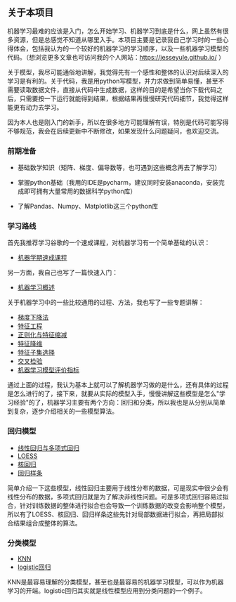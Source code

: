 ## 关于本项目

机器学习最难的应该是入门，怎么开始学习、机器学习到底是什么，网上虽然有很多资源，但是总感觉不知道从哪里入手。本项目主要是记录我自己学习时的一些心得体会，包括我认为的一个较好的机器学习的学习顺序，以及一些机器学习模型的代码。（想浏览更多文章也可访问我的个人网站：https://jesseyule.github.io/ ）

关于模型，我尽可能通俗地讲解，我觉得先有一个感性和整体的认识对后续深入的学习是有利的。关于代码，我是用python写模型，并力求做到简单易懂，甚至不需要读取数据文件，直接从代码中生成数据，这样的目的是希望当你下载代码之后，只需要按一下运行就能得到结果，根据结果再慢慢研究代码细节，我觉得这样能更有动力去学习。

因为本人也是刚入门的新手，所以在很多地方可能理解有误，特别是代码可能写得不够规范，我会在后续更新中不断修改，如果发现什么问题疑问，也欢迎交流。



### 前期准备

* 基础数学知识（矩阵、梯度、偏导数等，也可遇到这些概念再去了解学习）

* 掌握python基础（我用的IDE是pycharm，建议同时安装anaconda，安装完成即可拥有大量常用的数据科学python库）

* 了解Pandas、Numpy、Matplotlib这三个python库

  

### 学习路线

首先我推荐学习谷歌的一个速成课程，对机器学习有一个简单基础的认识：

- [机器学期速成课程](https://developers.google.com/machine-learning/crash-course/?hl=zh-cn)

另一方面，我自己也写了一篇快速入门：

- [机器学习概述](https://jesseyule.github.io/ai/introduction/content.html)

关于机器学习中的一些比较通用的过程、方法，我也写了一些专题讲解：

- [梯度下降法](https://jesseyule.github.io/ai/gradientDescent/content.html)
- [特征工程](https://jesseyule.github.io/ai/featureEngineering/content.html)
- [正则化与特征缩减](https://jesseyule.github.io/ai/regularization/content.html)
- [特征降维](https://jesseyule.github.io/ai/dimensionReduction/content.html)
- [特征子集选择](https://jesseyule.github.io/ai/subsetSelection/content.html)
- [交叉检验](https://jesseyule.github.io/ai/crossValidation/content.html)
- [机器学习模型评价指标](https://jesseyule.github.io/ai/modelEvaluate/content.html)

通过上面的过程，我认为基本上就可以了解机器学习做的是什么，还有具体的过程是怎么进行的了，接下来，就要从实际的模型入手，慢慢讲解这些模型是怎么"学习经验"的了，机器学习主要有两个方向：回归和分类，所以我也是从分别从简单到复杂，逐步介绍相关的一些模型算法。

### 回归模型

- [线性回归与多项式回归](https://jesseyule.github.io/ai/linearRegression/content.html)
- [LOESS](https://jesseyule.github.io/ai/loess/content.html)
- [核回归](https://jesseyule.github.io/ai/kernelRegression/content.html)
- [回归样条](https://jesseyule.github.io/ai/regressionSplines/content.html)

简单介绍一下这些模型，线性回归主要用于线性分布的数据，可是现实中很少会有线性分布的数据，多项式回归就是为了解决非线性问题。可是多项式回归容易过拟合，针对训练数据的整体进行拟合也会导致一个训练数据的改变会影响整个模型，所以有了LOESS、核回归、回归样条这些先针对局部数据进行拟合，再把局部拟合结果组合成整体的算法。

### 分类模型

- [KNN](https://jesseyule.github.io/ai/knn/content.html)
- [logistic回归](https://jesseyule.github.io/ai/logisticRegression/content.html)

KNN是最容易理解的分类模型，甚至也是最容易的机器学习模型，可以作为机器学习的开端。logistic回归其实就是线性模型应用到分类问题的一个例子。